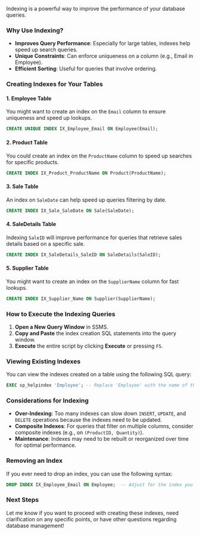Indexing is a powerful way to improve the performance of your database queries. 

### **Why Use Indexing?**

- **Improves Query Performance**: Especially for large tables, indexes help speed up search queries.
- **Unique Constraints**: Can enforce uniqueness on a column (e.g., Email in Employee).
- **Efficient Sorting**: Useful for queries that involve ordering.

### **Creating Indexes for Your Tables**

#### **1. Employee Table**

You might want to create an index on the `Email` column to ensure uniqueness and speed up lookups.

```sql
CREATE UNIQUE INDEX IX_Employee_Email ON Employee(Email);
```

#### **2. Product Table**

You could create an index on the `ProductName` column to speed up searches for specific products.

```sql
CREATE INDEX IX_Product_ProductName ON Product(ProductName);
```

#### **3. Sale Table**

An index on `SaleDate` can help speed up queries filtering by date.

```sql
CREATE INDEX IX_Sale_SaleDate ON Sale(SaleDate);
```

#### **4. SaleDetails Table**

Indexing `SaleID` will improve performance for queries that retrieve sales details based on a specific sale.

```sql
CREATE INDEX IX_SaleDetails_SaleID ON SaleDetails(SaleID);
```

#### **5. Supplier Table**

You might want to create an index on the `SupplierName` column for fast lookups.

```sql
CREATE INDEX IX_Supplier_Name ON Supplier(SupplierName);
```

### **How to Execute the Indexing Queries**

1. **Open a New Query Window** in SSMS.
2. **Copy and Paste** the index creation SQL statements into the query window.
3. **Execute** the entire script by clicking **Execute** or pressing `F5`.

### **Viewing Existing Indexes**

You can view the indexes created on a table using the following SQL query:

```sql
EXEC sp_helpindex 'Employee'; -- Replace 'Employee' with the name of the table you want to check
```

### **Considerations for Indexing**

- **Over-Indexing**: Too many indexes can slow down `INSERT`, `UPDATE`, and `DELETE` operations because the indexes need to be updated.
- **Composite Indexes**: For queries that filter on multiple columns, consider composite indexes (e.g., on `(ProductID, Quantity)`).
- **Maintenance**: Indexes may need to be rebuilt or reorganized over time for optimal performance.

### **Removing an Index**

If you ever need to drop an index, you can use the following syntax:

```sql
DROP INDEX IX_Employee_Email ON Employee;  -- Adjust for the index you want to remove
```

### **Next Steps**

Let me know if you want to proceed with creating these indexes, need clarification on any specific points, or have other questions regarding database management!